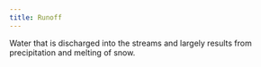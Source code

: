 ```yaml
---
title: Runoff
---
```


Water that is discharged into the streams and largely results from precipitation and melting of snow.
